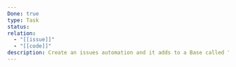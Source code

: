 ```yaml
---
Done: true
type: Task
status:
relation:
  - "[[issue]]"
  - "[[code]]"
description: Create an issues automation and it adds to a Base called "issues"
---
```

